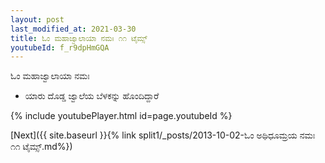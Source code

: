 ```yaml
---
layout: post
last_modified_at: 2021-03-30
title: ಓಂ ಮಹಾಜ್ವಾಲಾಯಾ ನಮಃ ೧೧ ಟೈಮ್ಸ್
youtubeId: f_r9dpHmGQA
---
```

 
 
 ಓಂ ಮಹಾಜ್ವಾಲಾಯಾ ನಮಃ  
 
 -  ಯಾರು ದೊಡ್ಡ ಜ್ವಾಲೆಯ ಬೆಳಕನ್ನು ಹೊಂದಿದ್ದಾರೆ 
 
  
 
  
 
 
 
 
 
 


{% include youtubePlayer.html id=page.youtubeId %}
 
[Next]({{ site.baseurl }}{% link  split1/_posts/2013-10-02-ಓಂ ಅಥಿಧೂಮ್ರಯ ನಮಃ ೧೧ ಟೈಮ್ಸ್.md%})
 
